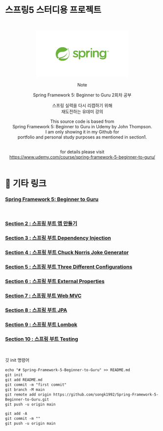 # 스프링5 스터디용 프로젝트

<br />
<!-- Logo -->
<p align="center">
  <img src="./src/spring-logo.png" alt="Note" height="150px">
</p>

<!-- Title and Description -->
<div align="center">
Note

Spring Framework 5: Beginner to Guru
2회차 공부

스프링 실력을 다시 리캡하기 위해 <br />
재도전하는 유데미 강의

This source code is based from<br />
Spring Framework 5: Beginner to Guru in Udemy by John Thompson.<br />
I am only showing it in my Github for<br />
portfolio and personal study purposes as mentioned in section1.<br /><br />

for details please visit<br />
https://www.udemy.com/course/spring-framework-5-beginner-to-guru/
<br /><br />

</div>

# 📓 기타 링크

### [ Spring Framework 5: Beginner to Guru ](https://www.udemy.com/course/spring-framework-5-beginner-to-guru/ "udemy")

<br />

### [Section 2 : 스프링 부트 앱 만들기](./section02/README.MD "스프링 구루")

### [Section 3 : 스프링 부트 Dependency Injection](./section03/README.MD "스프링 구루")

### [Section 4 : 스프링 부트 Chuck Norris Joke Generator](./section04/README.MD "스프링 구루")

### [Section 5 : 스프링 부트 Three Different Configurations](./section05/README.MD "스프링 구루")

### [Section 6 : 스프링 부트 External Properties](./section06/README.MD "스프링 구루")

### [Section 7 : 스프링 부트 Web MVC](./section07/README.MD "스프링 구루")

### [Section 8 : 스프링 부트 JPA](./section08/README.MD "스프링 구루")

### [Section 9 : 스프링 부트 Lombok](./section09/README.MD "스프링 구루")

### [Section 10 : 스프링 부트 Testing](./section10/README.MD "스프링 구루")

<br />


깃 init 명령어
```
echo "# Spring-Framework-5-Beginner-to-Guru" >> README.md
git init
git add README.md
git commit -m "first commit"
git branch -M main
git remote add origin https://github.com/songk1992/Spring-Framework-5-Beginner-to-Guru.git
git push -u origin main
```

```
git add -A
git commit -m ""
git push -u origin main

```
